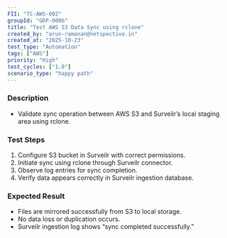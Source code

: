 ```yaml
---
FII: "TC-AWS-002"
groupId: "GRP-0006"
title: "Test AWS S3 Data Sync using rclone"
created_by: "arun-ramanan@netspective.in"
created_at: "2025-10-23"
test_type: "Automation"
tags: ["AWS"]
priority: "High"
test_cycles: ["1.0"]
scenario_type: "happy path"
---
```

### Description
- Validate sync operation between AWS S3 and Surveilr’s local staging area using rclone.

### Test Steps
1. Configure S3 bucket in Surveilr with correct permissions.  
2. Initiate sync using rclone through Surveilr connector.  
3. Observe log entries for sync completion.  
4. Verify data appears correctly in Surveilr ingestion database.

### Expected Result
- Files are mirrored successfully from S3 to local storage.  
- No data loss or duplication occurs.  
- Surveilr ingestion log shows “sync completed successfully.”

